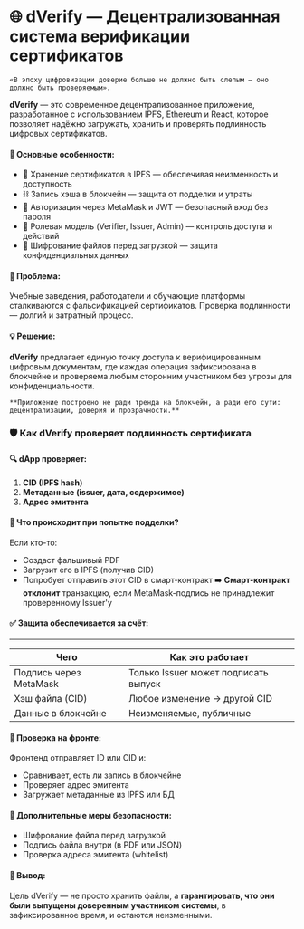 # 🌐 dVerify — Децентрализованная система верификации сертификатов
> 
	«В эпоху цифровизации доверие больше не должно быть слепым — оно должно быть проверяемым».
**dVerify** — это современное децентрализованное приложение, разработанное с использованием IPFS, Ethereum и React, которое позволяет надёжно загружать, хранить и проверять подлинность цифровых сертификатов.
#### 📌 Основные особенности:
* 🧾 Хранение сертификатов в IPFS — обеспечивая неизменность и доступность
* ⛓️ Запись хэша в блокчейн — защита от подделки и утраты
* 🔐 Авторизация через MetaMask и JWT — безопасный вход без пароля
* 👤 Ролевая модель (Verifier, Issuer, Admin) — контроль доступа и действий
* 📁 Шифрование файлов перед загрузкой — защита конфиденциальных данных
#### 🎯 Проблема:
Учебные заведения, работодатели и обучающие платформы сталкиваются с фальсификацией сертификатов. Проверка подлинности — долгий и затратный процесс.
#### 💡 Решение:
**dVerify** предлагает единую точку доступа к верифицированным цифровым документам, где каждая операция зафиксирована в блокчейне и проверяема любым сторонним участником без угрозы для конфиденциальности.
> 
	**Приложение построено не ради тренда на блокчейн, а ради его сути: децентрализации, доверия и прозрачности.**
### 🛡️ Как dVerify проверяет подлинность сертификата
#### 🔍 dApp проверяет:
1. **CID (IPFS hash)**
1. **Метаданные (issuer, дата, содержимое)**
1. **Адрес эмитента**
#### 🤖 Что происходит при попытке подделки?
Если кто-то:
* Создаст фальшивый PDF
* Загрузит его в IPFS (получив CID)
* Попробует отправить этот CID в смарт-контракт
➡️ **Смарт-контракт отклонит** транзакцию, если MetaMask-подпись не принадлежит проверенному Issuer'у
#### ✅ Защита обеспечивается за счёт:
---
|Чего|Как это работает|
|-|-|
|Подпись через MetaMask|Только Issuer может подписать выпуск|
|Хэш файла (CID)|Любое изменение → другой CID|
|Данные в блокчейне|Неизменяемые, публичные|
#### 📌 Проверка на фронте:
Фронтенд отправляет ID или CID и:
* Сравнивает, есть ли запись в блокчейне
* Проверяет адрес эмитента
* Загружает метаданные из IPFS или БД
#### 🔐 Дополнительные меры безопасности:
* Шифрование файла перед загрузкой
* Подпись файла внутри (в PDF или JSON)
* Проверка адреса эмитента (whitelist)
#### 🧠 Вывод:
Цель dVerify — не просто хранить файлы, а **гарантировать, что они были выпущены доверенным участником системы**, в зафиксированное время, и остаются неизменными.
